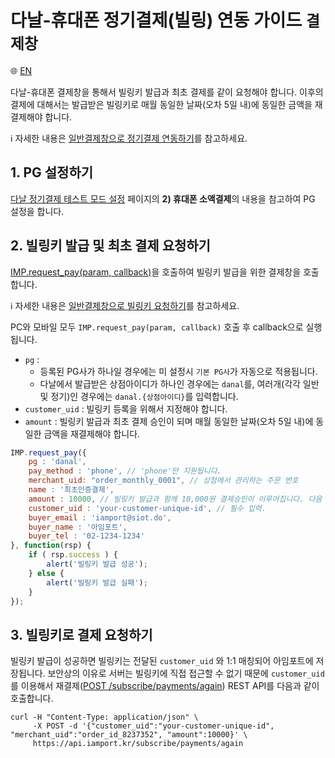 # 다날-휴대폰 정기결제(빌링) 연동 가이드 `결제창`

:globe_with_meridians: [EN](/en/Subscription/sample/danal-phone-request-billing-key.md)

다날-휴대폰 결제창을 통해서 빌링키 발급과 최초 결제를 같이 요청해야 합니다. 이후의 결제에 대해서는 발급받은 빌링키로 매월 동일한 날짜(오차 5일 내)에 동일한 금액을 재결제해야 합니다.<Br />

ℹ️ 자세한 내용은 [일반결제창으로 정기결제 연동하기](https://docs.iamport.kr/implementation/subscription?lang=ko#issue-billing-b)를 참고하세요.

## 1. PG 설정하기

<a href="https://guide.iamport.kr/4b665e59-9e49-4759-9515-e18288f0ba9d" target="_blank">다날 정기결제 테스트 모드 설정</a> 페이지의 **2) 휴대폰 소액결제**의 내용을 참고하여 PG 설정을 합니다.

## 2. 빌링키 발급 및 최초 결제 요청하기

[IMP.request_pay(param, callback)](https://docs.iamport.kr/sdk/javascript-sdk#request_pay)을 호출하여 빌링키 발급을 위한 결제창을 호출합니다.

ℹ️ 자세한 내용은 [일반결제창으로 빌링키 요청하기](https://docs.iamport.kr/implementation/subscription#issue-billing-b)를 참고하세요.

PC와 모바일 모두 `IMP.request_pay(param, callback)` 호출 후 callback으로 실행됩니다.

- `pg` : 
	- 등록된 PG사가 하나일 경우에는 미 설정시 `기본 PG사`가 자동으로 적용됩니다.
	- 다날에서 발급받은 상점아이디가 하나인 경우에는 `danal`를, 여러개(각각 일반 및 정기)인 경우에는 `danal.{상점아이디}`를 입력합니다.
- `customer_uid` : 빌링키 등록을 위해서 지정해야 합니다.
- `amount` : 빌링키 발급과 최초 결제 승인이 되며 매월 동일한 날짜(오차 5일 내)에 동일한 금액을 재결제해야 합니다.

```javascript
IMP.request_pay({
	pg : 'danal',
	pay_method : 'phone', // 'phone'만 지원됩니다.
	merchant_uid: "order_monthly_0001", // 상점에서 관리하는 주문 번호
	name : '최초인증결제',
	amount : 10000, // 빌링키 발급과 함께 10,000원 결제승인이 이루어집니다. 다음 정기결제부터 10,000원 결제가 이뤄져야합니다. 
	customer_uid : 'your-customer-unique-id', // 필수 입력.
	buyer_email : 'iamport@siot.do',
	buyer_name : '아임포트',
	buyer_tel : '02-1234-1234'
}, function(rsp) {
	if ( rsp.success ) {
		alert('빌링키 발급 성공');
	} else {
		alert('빌링키 발급 실패');
	}
});
```

## 3. 빌링키로 결제 요청하기  

빌링키 발급이 성공하면 빌링키는 전달된 `customer_uid` 와 1:1 매칭되어 아임포트에 저장됩니다. 보안상의 이유로 서버는 빌링키에 직접 접근할 수 없기 때문에 `customer_uid`를 이용해서 재결제([POST /subscribe/payments/again](https://api.iamport.kr/#!/subscribe/again)) REST API를 다음과 같이 호출합니다.

```
curl -H "Content-Type: application/json" \   
     -X POST -d '{"customer_uid":"your-customer-unique-id", "merchant_uid":"order_id_8237352", "amount":10000}' \
     https://api.iamport.kr/subscribe/payments/again
```